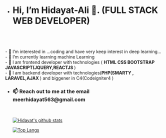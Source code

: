 - <h1>Hi, I’m Hidayat-Ali 👋.   (FULL STACK WEB DEVELOPER)<h1>


<br/>


<br/>
- 👀 I’m interested in ...coding and have very keep interest in deep learning...</br>
- 🌱 I’m currently learning machine Learning </br>
- 💞️ I am frontend developer with technologies ( <b>HTML CSS BOOTSTRAP JAVASCRIPT(JQUERY,REACTJS </b>) </br>
-  💞️ I am backend developer with technologies(<b>PHP(SMARTY , LARAVEL,AJAX </b>) and biggener in C4(Codeigniter4 )

  



- <h3>📫 Reach out to me at the email meerhidayat563@gmail.com</h3>
  </br>

  
  
  
  
  [![Hidayat's github stats](https://github-readme-stats.vercel.app/api?username=Hidayat-Ali&count_private=true&show_icons=true&theme=radical&hide_rank=false)](https://github.com/Hidayat-Ali)
  
  
  [![Top Langs](https://github-readme-stats.vercel.app/api/top-langs/?username=Hidayat-Ali)](https://github.com/Hidayat-Ali)
  
  
 
  
  
  

